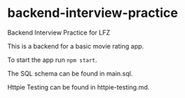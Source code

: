 # backend-interview-practice
Backend Interview Practice for LFZ

This is a backend for a basic movie rating app.

To start the app run `npm start`.

The SQL schema can be found in main.sql.

Httpie Testing can be found in httpie-testing.md.
